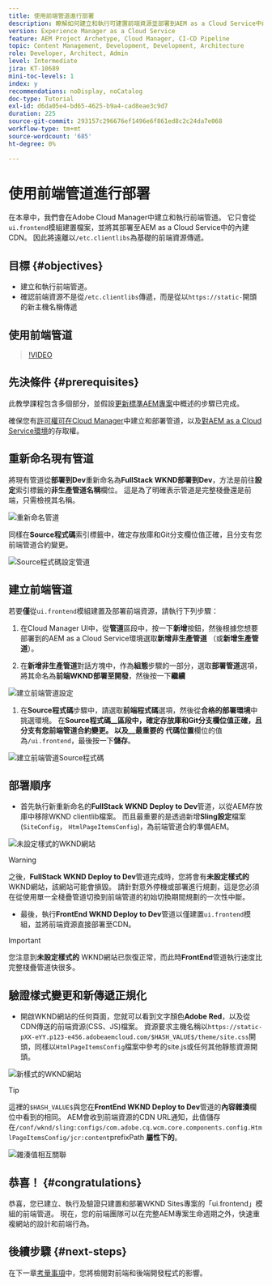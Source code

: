 ```yaml
---
title: 使用前端管道進行部署
description: 瞭解如何建立和執行可建置前端資源並部署到AEM as a Cloud Service中內建CDN的前端管道。
version: Experience Manager as a Cloud Service
feature: AEM Project Archetype, Cloud Manager, CI-CD Pipeline
topic: Content Management, Development, Development, Architecture
role: Developer, Architect, Admin
level: Intermediate
jira: KT-10689
mini-toc-levels: 1
index: y
recommendations: noDisplay, noCatalog
doc-type: Tutorial
exl-id: d6da05e4-bd65-4625-b9a4-cad8eae3c9d7
duration: 225
source-git-commit: 293157c296676ef1496e6f861ed8c2c24da7e068
workflow-type: tm+mt
source-wordcount: '685'
ht-degree: 0%

---
```


# 使用前端管道進行部署

在本章中，我們會在Adobe Cloud Manager中建立和執行前端管道。 它只會從`ui.frontend`模組建置檔案，並將其部署至AEM as a Cloud Service中的內建CDN。 因此將遠離以`/etc.clientlibs`為基礎的前端資源傳遞。


## 目標 {#objectives}

* 建立和執行前端管道。
* 確認前端資源不是從`/etc.clientlibs`傳遞，而是從以`https://static-`開頭的新主機名稱傳遞

## 使用前端管道

>[!VIDEO](https://video.tv.adobe.com/v/3409420?quality=12&learn=on)

## 先決條件 {#prerequisites}

此教學課程包含多個部分，並假設[更新標準AEM專案](./update-project.md)中概述的步驟已完成。

確保您有[許可權可在Cloud Manager](https://experienceleague.adobe.com/docs/experience-manager-cloud-manager/content/requirements/users-and-roles.html?lang=en#role-definitions)中建立和部署管道，以及[對AEM as a Cloud Service環境](https://experienceleague.adobe.com/docs/experience-manager-cloud-service/content/implementing/using-cloud-manager/manage-environments.html)的存取權。

## 重新命名現有管道

將現有管道從&#x200B;__部署到Dev__&#x200B;重新命名為&#x200B;__FullStack WKND部署到Dev__，方法是前往&#x200B;__設定__&#x200B;索引標籤的&#x200B;__非生產管道名稱__&#x200B;欄位。 這是為了明確表示管道是完整棧疊還是前端，只需檢視其名稱。

![重新命名管道](assets/fullstack-wknd-deploy-dev-pipeline.png)


同樣在&#x200B;__Source程式碼__&#x200B;索引標籤中，確定存放庫和Git分支欄位值正確，且分支有您前端管道合約變更。

![Source程式碼設定管道](assets/fullstack-wknd-source-code-config.png)


## 建立前端管道

若要&#x200B;__僅__&#x200B;從`ui.frontend`模組建置及部署前端資源，請執行下列步驟：

1. 在Cloud Manager UI中，從&#x200B;__管道__&#x200B;區段中，按一下&#x200B;__新增__&#x200B;按鈕，然後根據您想要部署到的AEM as a Cloud Service環境選取&#x200B;__新增非生產管道__ （或&#x200B;__新增生產管道__）。

1. 在&#x200B;__新增非生產管道__&#x200B;對話方塊中，作為&#x200B;__組態__&#x200B;步驟的一部分，選取&#x200B;__部署管道__&#x200B;選項，將其命名為&#x200B;__前端WKND部署至開發__，然後按一下&#x200B;__繼續__

![建立前端管道設定](assets/create-frontend-pipeline-configs.png)

1. 在&#x200B;__Source程式碼__&#x200B;步驟中，請選取&#x200B;__前端程式碼__&#x200B;選項，然後從&#x200B;__合格的部署環境__&#x200B;中挑選環境。 在&#x200B;__Source程式碼__區段中，確定存放庫和Git分支欄位值正確，且分支有您前端管道合約變更。
以及__最重要的__ __代碼位置__&#x200B;欄位的值為`/ui.frontend`，最後按一下&#x200B;__儲存__。

![建立前端管道Source程式碼](assets/create-frontend-pipeline-source-code.png)


## 部署順序

* 首先執行新重新命名的&#x200B;__FullStack WKND Deploy to Dev__&#x200B;管道，以從AEM存放庫中移除WKND clientlib檔案。 而且最重要的是透過新增&#x200B;__Sling設定__&#x200B;檔案(`SiteConfig`， `HtmlPageItemsConfig`)，為前端管道合約準備AEM。

![未設定樣式的WKND網站](assets/unstyled-wknd-site.png)

>[!WARNING]
>
>之後，__FullStack WKND Deploy to Dev__&#x200B;管道完成時，您將會有&#x200B;__未設定樣式的__ WKND網站，該網站可能會損毀。 請針對意外停機或部署進行規劃，這是您必須在從使用單一全棧疊管道切換到前端管道的初始切換期間規劃的一次性中斷。


* 最後，執行&#x200B;__FrontEnd WKND Deploy to Dev__&#x200B;管道以僅建置`ui.frontend`模組，並將前端資源直接部署至CDN。

>[!IMPORTANT]
>
>您注意到&#x200B;__未設定樣式的__ WKND網站已恢復正常，而此時&#x200B;__FrontEnd__&#x200B;管道執行速度比完整棧疊管道快很多。

## 驗證樣式變更和新傳遞正規化

* 開啟WKND網站的任何頁面，您就可以看到文字顏色&#x200B;__Adobe Red__，以及從CDN傳送的前端資源(CSS、JS)檔案。 資源要求主機名稱以`https://static-pXX-eYY.p123-e456.adobeaemcloud.com/$HASH_VALUE$/theme/site.css`開頭，同樣以`HtmlPageItemsConfig`檔案中參考的site.js或任何其他靜態資源開頭。


![新樣式的WKND網站](assets/newly-styled-wknd-site.png)



>[!TIP]
>
>這裡的`$HASH_VALUE$`與您在&#x200B;__FrontEnd WKND Deploy to Dev__&#x200B;管道的&#x200B;__內容雜湊__&#x200B;欄位中看到的相同。 AEM會收到前端資源的CDN URL通知，此值儲存在`/conf/wknd/sling:configs/com.adobe.cq.wcm.core.components.config.HtmlPageItemsConfig/jcr:content`prefixPath __屬性下的__。


![雜湊值相互關聯](assets/hash-value-correlartion.png)



## 恭喜！ {#congratulations}

恭喜，您已建立、執行及驗證只建置和部署WKND Sites專案的「ui.frontend」模組的前端管道。 現在，您的前端團隊可以在完整AEM專案生命週期之外，快速重複網站的設計和前端行為。

## 後續步驟 {#next-steps}

在下一章[考量事項](considerations.md)中，您將檢閱對前端和後端開發程式的影響。
